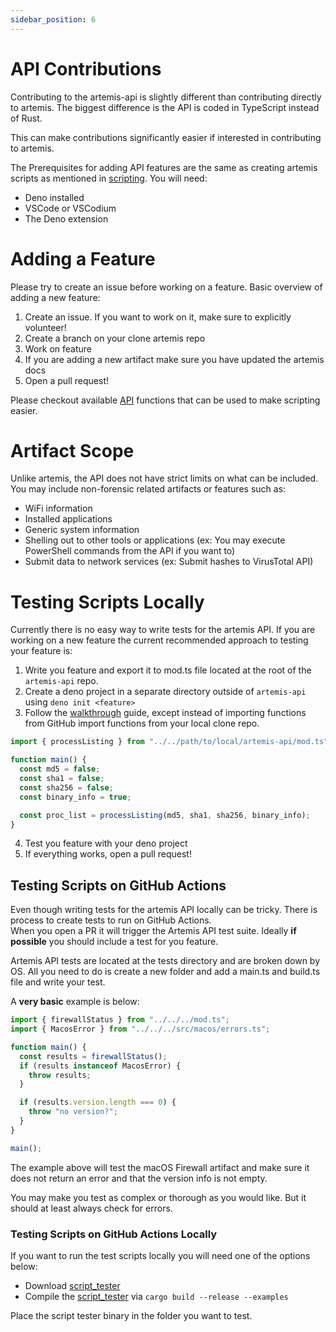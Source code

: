 ```yaml
---
sidebar_position: 6
---
```


# API Contributions

Contributing to the artemis-api is slightly different than contributing directly
to artemis. The biggest difference is the API is coded in TypeScript instead of
Rust.

This can make contributions significantly easier if interested in contributing
to artemis.

The Prerequisites for adding API features are the same as creating artemis
scripts as mentioned in [scripting](../Intro/Scripting/deno.md). You will need:

- Deno installed
- VSCode or VSCodium
- The Deno extension

# Adding a Feature

Please try to create an issue before working on a feature. Basic overview of
adding a new feature:

1. Create an issue. If you want to work on it, make sure to explicitly
   volunteer!
2. Create a branch on your clone artemis repo
3. Work on feature
4. If you are adding a new artifact make sure you have updated the artemis docs
5. Open a pull request!

Please checkout available [API](../API/overview.md) functions that can be used
to make scripting easier.

# Artifact Scope

Unlike artemis, the API does not have strict limits on what can be included. You
may include non-forensic related artifacts or features such as:

- WiFi information
- Installed applications
- Generic system information
- Shelling out to other tools or applications (ex: You may execute PowerShell
  commands from the API if you want to)
- Submit data to network services (ex: Submit hashes to VirusTotal API)

# Testing Scripts Locally

Currently there is no easy way to write tests for the artemis API. If you are
working on a new feature the current recommended approach to testing your
feature is:

1. Write you feature and export it to mod.ts file located at the root of the
   `artemis-api` repo.
2. Create a deno project in a separate directory outside of `artemis-api` using
   `deno init <feature>`
3. Follow the [walkthrough](../Intro/Scripting/walkthrough.md) guide, except
   instead of importing functions from GitHub import functions from your local
   clone repo.

```typescript
import { processListing } from "../../path/to/local/artemis-api/mod.ts";

function main() {
  const md5 = false;
  const sha1 = false;
  const sha256 = false;
  const binary_info = true;

  const proc_list = processListing(md5, sha1, sha256, binary_info);
}
```

4. Test you feature with your deno project
5. If everything works, open a pull request!

## Testing Scripts on GitHub Actions

Even though writing tests for the artemis API locally can be tricky. There is
process to create tests to run on GitHub Actions.\
When you open a PR it will trigger the Artemis API test suite. Ideally **if
possible** you should include a test for you feature.

Artemis API tests are located at the tests directory and are broken down by OS.
All you need to do is create a new folder and add a main.ts and build.ts file
and write your test.

A **very basic** example is below:

```typescript
import { firewallStatus } from "../../../mod.ts";
import { MacosError } from "../../../src/macos/errors.ts";

function main() {
  const results = firewallStatus();
  if (results instanceof MacosError) {
    throw results;
  }

  if (results.version.length === 0) {
    throw "no version?";
  }
}

main();
```

The example above will test the macOS Firewall artifact and make sure it does
not return an error and that the version info is not empty.

You may make you test as complex or thorough as you would like. But it should at
least always check for errors.

### Testing Scripts on GitHub Actions Locally

If you want to run the test scripts locally you will need one of the options
below:

- Download
  [script_tester](https://github.com/puffyCid/artemis/releases/tag/v0.1.0)
- Compile the
  [script_tester](https://github.com/puffyCid/artemis/tree/main/core/examples)
  via `cargo build --release --examples`

Place the script tester binary in the folder you want to test.

